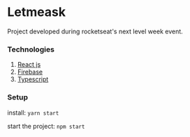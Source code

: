 # Letmeask 

Project developed during rocketseat's next level week event.

### Technologies
1. [React js](https://reactjs.org/)
1. [Firebase](https://firebase.google.com/)
1. [Typescript](https://www.typescriptlang.org/)

### Setup
install: `yarn start`

start the project: `npm start`
